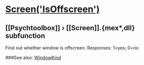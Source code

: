 # [Screen('IsOffscreen')](Screen-IsOffscreen) 
## [[Psychtoolbox]] &#8250; [[Screen]].{mex*,dll} subfunction


Find out whether window is offscreen.  Responses: 1=yes; 0=no  


###See also:
[WindowKind](Screen-WindowKind)
